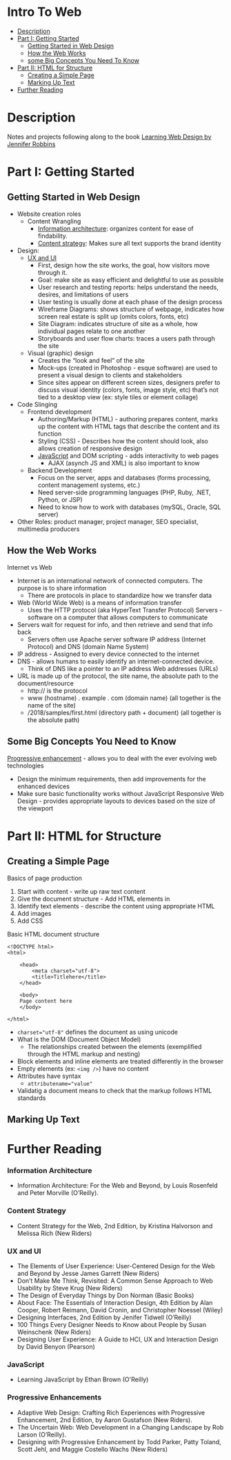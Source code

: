 # Intro To Web
* [Description](#description)
* [Part I: Getting Started](#part-I:-Getting-Started)
  * [Getting Started in Web Design](#getting-started-in-web-design)
  * [How the Web Works](#how-the-web-works)
  * [some Big Concepts You Need To Know](#some-big-concepts-you-need-to-know)
* [Part II: HTML for Structure](#part-II:-html-for-structure)
  * [Creating a Simple Page](#creating-a-simple-page)
  * [Marking Up Text](#marking-up-text)
* [Further Reading](#further-reading)

# Description
Notes and projects following along to the book [Learning Web Design by Jennifer Robbins](https://www.amazon.com/Learning-Web-Design-Beginners-JavaScript/dp/1449319270)

# Part I: Getting Started
## Getting Started in Web Design
* Website creation roles
  * Content Wrangling
    * [Information architecture](#information-architecture): organizes content for ease of findability. 
    * [Content strategy](#content-strategy): Makes sure all text supports the brand identity
* Design: 
  * [UX and UI](#ux-and-ui)
    * First, design how the site works, the goal, how visitors move through it.
    * Goal: make site as easy efficient and delightful to use as possible
    * User research and testing reports: helps understand the needs, desires, and limitations of users
    * User testing is usually done at each phase of the design process
    * Wireframe Diagrams: shows structure of webpage, indicates how screen real estate is split up (omits colors, fonts, etc)
    * Site Diagram: indicates structure of site as a whole, how individual pages relate to one another
    * Storyboards and user flow charts: traces a users path through the site
  * Visual (graphic) design
    * Creates the “look and feel” of the site
    * Mock-ups (created in Photoshop - esque software) are used to present a visual design to clients and stakeholders
    * Since sites appear on different screen sizes, designers prefer to discuss visual identity (colors, fonts, image style, etc) that’s not tied to a desktop view (ex: style tiles or element collage)
* Code Slinging
  * Frontend development
    * Authoring/Markup (HTML) - authoring prepares content, marks up the content with HTML tags that describe the content and its function
    * Styling (CSS) - Describes how the content should look, also allows creation of responsive design
    * [JavaScript](#javascript) and DOM scripting - adds interactivity to web pages
      * AJAX (asynch JS and XML) is also important to know
  * Backend Development
    * Focus on the server, apps and databases (forms processing, content management systems, etc.)
    * Need server-side programming languages (PHP, Ruby, .NET, Python, or JSP)
    * Need to know how to work with databases (mySQL, Oracle, SQL server)
* Other Roles: product manager, project manager, SEO specialist, multimedia producers
## How the Web Works
Internet vs Web
* Internet is an international network of connected computers. The purpose is to share information
  * There are protocols in place to standardize how we transfer data
* Web (World Wide Web) is a means of information transfer
  * Uses the HTTP protocol (aka HyperText Transfer Protocol)
Servers - software on a computer that allows computers to communicate
* Servers wait for request for info, and then retrieve and send that info back
  * Servers often use Apache server software
IP address (Internet Protocol) and DNS (domain Name System)
* IP address - Assigned to every device connected to the internet
* DNS - allows humans to easily identify an internet-connected device.
  * Think of DNS like a pointer to an IP address
Web addresses (URLs)
* URL is made up of the protocol, the site name, the absolute path to the document/resource
  * http:// is the protocol
  * www (hostname) . example . com (domain name) (all together is the name of the site)
  * /2018/samples/first.html (directory path + document) (all together is the absolute path)
## Some Big Concepts You Need to Know
[Progressive enhancement](#progressive-enhancements) - allows you to deal with the ever evolving web technologies
* Design the minimum requirements, then add improvements for the enhanced devices
* Make sure basic functionality works without JavaScript
Responsive Web Design - provides appropriate layouts to devices based on the size of the viewport
# Part II: HTML for Structure
## Creating a Simple Page
Basics of page production
1. Start with content - write up raw text content
2. Give the document structure -  Add HTML elements in
3. Identify text elements - describe the content using appropriate HTML
4. Add images
5. Add CSS

Basic HTML document structure
```
<!DOCTYPE html>
<html>

    <head>
        <meta charset="utf-8">
        <title>Titlehere</title>
    </head>

    <body>
    Page content here
    </body>

</html>
```
* `charset="utf-8"` defines the document as using unicode
* What is the DOM (Document Object Model)
  * The relationships created between the elements (exemplified through the HTML markup and nesting)
* Block elements and inline elements are treated differently in the browser
* Empty elements (ex: `<img />`) have no content
* Attributes have syntax
  * `attributename="value"`
* Validatig a document means to check that the markup follows HTML standards
## Marking Up Text




# Further Reading
### Information Architecture
* Information Architecture: For the Web and Beyond, by Louis Rosenfeld and Peter Morville (O’Reilly).

### Content Strategy
* Content Strategy for the Web, 2nd Edition, by Kristina Halvorson and Melissa Rich (New Riders)

### UX and UI
* The Elements of User Experience: User-Centered Design for the Web and Beyond by Jesse James Garrett (New Riders) 
* Don’t Make Me Think, Revisited: A Common Sense Approach to Web Usability by Steve Krug (New Riders)
* The Design of Everyday Things by Don Norman (Basic Books) 
* About Face: The Essentials of Interaction Design, 4th Edition by Alan Cooper, Robert Reimann, David Cronin, and Christopher Noessel (Wiley) 
* Designing Interfaces, 2nd Edition by Jenifer Tidwell (O’Reilly)
* 100 Things Every Designer Needs to Know about People by Susan Weinschenk (New Riders) 
* Designing User Experience: A Guide to HCI, UX and Interaction Design by David Benyon (Pearson)

### JavaScript
* Learning JavaScript by Ethan Brown (O'Reilly)

### Progressive Enhancements
* Adaptive Web Design: Crafting Rich Experiences with Progressive Enhancement, 2nd Edition, by Aaron Gustafson (New Riders). 
* The Uncertain Web: Web Development in a Changing Landscape by Rob Larson (O’Reilly). 
* Designing with Progressive Enhancement by Todd Parker, Patty Toland, Scott Jehl, and Maggie Costello Wachs (New Riders)